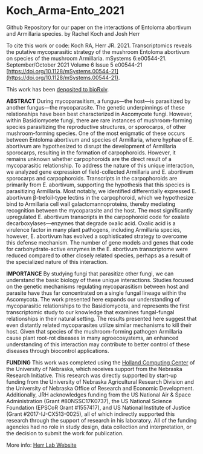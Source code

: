 # Koch_Arma-Ento_2021

Github Repository for our paper on the interactions of Entoloma abortivum and Armillaria species.
by Rachel Koch and Josh Herr

To cite this work or code:
Koch RA, Herr JR. 2021. Transcriptomics reveals the putative mycoparasitic strategy of the mushroom Entoloma abortivum on species of the mushroom Armillaria. mSystems 6:e00544-21. 
September/October 2021 Volume 6 Issue 5 e00544-21
[https://doi.org/10.1128/mSystems.00544-21](https://doi.org/10.1128/mSystems.00544-21).

This work has been [deposited to bioRxiv](https://www.biorxiv.org/content/10.1101/2021.04.30.442184v1).

__ABSTRACT__
During mycoparasitism, a fungus—the host—is parasitized by another fungus—the mycoparasite. The genetic underpinnings of these relationships have been best characterized in Ascomycete fungi. However, within Basidiomycete fungi, there are rare instances of mushroom-forming species parasitizing the reproductive structures, or sporocarps, of other mushroom-forming species. One of the most enigmatic of these occurs between Entoloma abortivum and species of Armillaria, where hyphae of E. abortivum are hypothesized to disrupt the development of Armillaria sporocarps, resulting in the formation of carpophoroids. However, it remains unknown whether carpophoroids are the direct result of a mycoparasitic relationship. To address the nature of this unique interaction, we analyzed gene expression of field-collected Armillaria and E. abortivum sporocarps and carpophoroids. Transcripts in the carpophoroids are primarily from E. abortivum, supporting the hypothesis that this species is parasitizing Armillaria. Most notably, we identified differentially expressed E. abortivum β-trefoil-type lectins in the carpophoroid, which we hypothesize bind to Armillaria cell wall galactomannoproteins, thereby mediating recognition between the mycoparasite and the host. The most significantly upregulated E. abortivum transcripts in the carpophoroid code for oxalate decarboxylases—enzymes that degrade oxalic acid. Oxalic acid is a virulence factor in many plant pathogens, including Armillaria species, however, E. abortivum has evolved a sophisticated strategy to overcome this defense mechanism. The number of gene models and genes that code for carbohydrate-active enzymes in the E. abortivum transcriptome were reduced compared to other closely related species, perhaps as a result of the specialized nature of this interaction.

__IMPORTANCE__
By studying fungi that parasitize other fungi, we can understand the basic biology of these unique interactions. Studies focused on the genetic mechanisms regulating mycoparasitism between host and parasite have thus far concentrated on a single fungal lineage within the Ascomycota. The work presented here expands our understanding of mycoparasitic relationships to the Basidiomycota, and represents the first transcriptomic study to our knowledge that examines fungal-fungal relationships in their natural setting. The results presented here suggest that even distantly related mycoparasites utilize similar mechanisms to kill their host. Given that species of the mushroom-forming pathogen Armillaria cause plant root-rot diseases in many agroecosystems, an enhanced understanding of this interaction may contribute to better control of these diseases through biocontrol applications.

__FUNDING__
This work was completed using the [Holland Computing Center](https://hcc.unl.edu/) of the University of Nebraska, which receives support from the Nebraska Research Initiative. This research was directly supported by start-up funding from the University of Nebraska Agricultural Research Division and the University of Nebraska Office of Research and Economic Development. Additionally, JRH acknowledges funding from the US National Air & Space Administration (Grant #80NSSC17K0737), the US National Science Foundation (EPSCoR Grant #1557417), and US National Institute of Justice (Grant #2017-IJ-CX513-0025), all of which indirectly supported this research through the support of research in his laboratory. All of the funding agencies had no role in study design, data collection and interpretation, or the decision to submit the work for publication.

More info:
[Herr Lab Website](http://herrlab.com/)